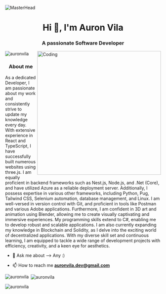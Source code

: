 ![MasterHead](https://th.bing.com/th/id/R.70a914d27d2edb57fe8349ce61da1f7d?rik=d2SOSAM%2fuz6egg&pid=ImgRaw&r=0)
<h1 align="center">Hi  👋,  I'm Auron Vila</h1> 
<h3 align="center">A passionate Software Developer</h3>
<img align="right" alt="Coding" width="400" src="https://31.media.tumblr.com/4717a813263f471b0def42d70c835ad5/tumblr_mtw0ojDUCQ1ru39xmo1_500.gif">

<p align="left"> <img src="https://komarev.com/ghpvc/?username=auronvila&label=Profile%20views&color=0e75b6&style=flat" alt="auronvila" /> </p>



<h3 align="center">About me</h3>

<p align="left">As a dedicated Developer, I am passionate about my work and consistently strive to update my knowledge every day. With extensive experience in React and TypeScript, I have successfully built numerous websites using three.js. I am equally proficient in backend frameworks such as Nest.js, Node.js, and .Net (Core), and have utilized Azure as a reliable deployment server. Additionally, I possess expertise in various other frameworks, including Python, Pug, Tailwind CSS, Selenium automation, database management, and Linux. I am well-versed in version control with Git, and proficient in tools like Postman and various Adobe applications. Furthermore, I am confident in 3D art and animation using Blender, allowing me to create visually captivating and immersive experiences. My programming skills extend to C#, enabling me to develop robust and scalable applications. I am also currently expanding my knowledge in Blockchain and Solidity, as I delve into the exciting world of decentralized applications. With my diverse skill set and continuous learning, I am equipped to tackle a wide range of development projects with efficiency, creativity, and a keen eye for aesthetics.</p>


- 💬 Ask me about --> Any :)

- 📫 How to reach me **auronvila.dev@gmail.com**

<!-- <h3 align="left">Connect with me:</h3> -->

<p align="left">
<!-- <a href="https://linkedin.com/in/auron-vila" target="blank"><img align="center" src="https://raw.githubusercontent.com/rahuldkjain/github-profile-readme-generator/master/src/images/icons/Social/linked-in-alt.svg" alt="auron vila" height="30" width="40" /></a>
</p> -->


<p><img align="left" src="https://github-readme-stats.vercel.app/api/top-langs?username=auronvila&show_icons=true&locale=en&layout=compact" alt="auronvila" /></p>

<p>&nbsp;<img align="center" src="https://github-readme-stats.vercel.app/api?username=auronvila&show_icons=true&locale=en" alt="auronvila" /></p>

<p><img align="center" src="https://github-readme-streak-stats.herokuapp.com/?user=auronvila&" alt="auronvila" /></p>
